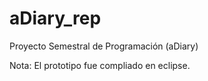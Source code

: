 # aDiary_rep
Proyecto Semestral de Programación (aDiary)

Nota: El prototipo fue compliado en eclipse.
